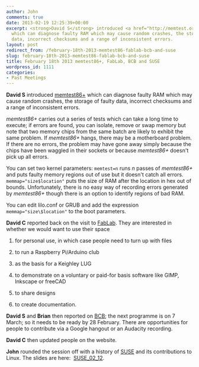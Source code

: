 ```yaml
---
author: John
comments: true
date: 2013-02-19 12:25:39+00:00
excerpt: <strong>David S</strong> introduced <a href="http://memtest.org/">memtest86+</a>
  which can diagnose faulty RAM which may cause random crashes, the storage of faulty
  data, incorrect checksums and a range of inconsistent errors.
layout: post
redirect_from: /february-18th-2013-memtest86-fablab-bcb-and-suse
slug: february-18th-2013-memtest86-fablab-bcb-and-suse
title: February 18th 2013 memtest86+, FabLab, BCB and SUSE
wordpress_id: 1111
categories:
- Past Meetings
---
```


**David S** introduced [memtest86+](http://memtest.org/) which can diagnose faulty RAM which may cause random crashes, the storage of faulty data, incorrect checksums and a range of inconsistent errors.

_memtest86+_ carries out a series of tests which can take a long time to execute; if errors are found, you can isolate, remove or swap memory but note that two memory chips from the same batch are likely to exhibit the same problem. If _memtest86+_ hangs, there may be a motherboard problem. If there are no errors, the problem may have gone away simply because the chips have been waggled in their sockets or because _memtest86+_ doesn't pick up all errors.

You can set two kernel parameters: `memtest=n` runs _n_ passes of _memtest86+_ and puts faulty memory regions out of use but it doesn't catch all errors. `memmap="size$location"` puts the size of RAM after the location in hex out of bounds. Unfortunately, there is no easy way of recording errors generated by _memtest86+_ though there is an option to identify regions of bad RAM.

You can edit lilo.conf or GRUB and add the expression `memmap="size\$location"` to the boot parameters.

**David C** reported back on the visit to [FabLab](http://www.centreofmanufacturingexcellence.com/fab-lab/). They are interested in whether we would want to use their space



	
  1. for personal use, in which case people need to turn up with files

	
  2. to run a Raspberry Pi/Arduino club

	
  3. as the basis for a Keighley LUG

	
  4. to demonstrate on a voluntary or paid-for basis software like GIMP, Inkscape or freeCAD

	
  5. to share designs

	
  6. to create documentation.


**David S** and **Brian** then reported on [BCB](http://www.bcbradio.co.uk/); the next programme is on 7 March; so it needs to be ready by 28 February. There are opportunities for people to contribute via a Google hangout or an Audacity recording.

**David C** then updated people on the website.

**John** rounded the session off with a history of [SUSE](https://www.suse.com/) and its contributions to Linux. The slides are here:  [SUSE_02_12](http://www.bradlug.co.uk/blog/2013/02/19/files/SUSE_02_12.odp).
